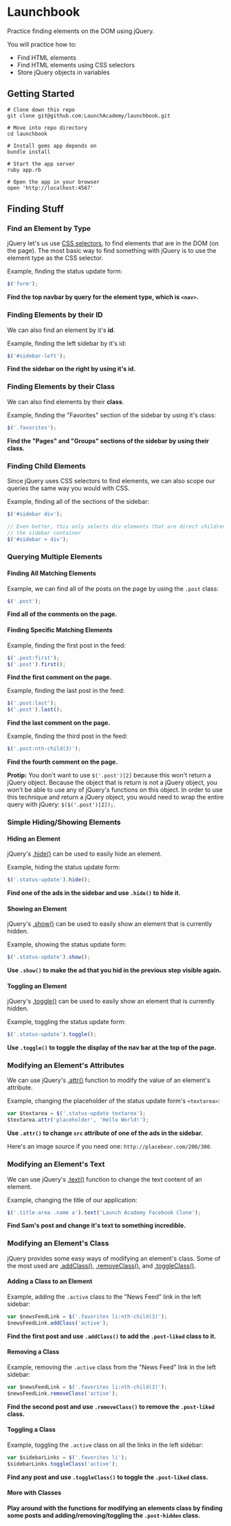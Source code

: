 # Launchbook

Practice finding elements on the DOM using jQuery.

You will practice how to:

- Find HTML elements
- Find HTML elements using CSS selectors
- Store jQuery objects in variables

## Getting Started

```no-highlight
# Clone down this repo
git clone git@github.com:LaunchAcademy/launchbook.git

# Move into repo directory
cd launchbook

# Install gems app depends on
bundle install

# Start the app server
ruby app.rb

# Open the app in your browser
open 'http://localhost:4567'
```

## Finding Stuff

### Find an Element by Type

jQuery let's us use [CSS selectors](http://code.tutsplus.com/tutorials/the-30-css-selectors-you-must-memorize--net-16048),
to find elements that are in the DOM (on the page). The most basic way to find
something with jQuery is to use the element type as the CSS selector.

Example, finding the status update form:

```javascript
$('form');
```

**Find the top navbar by query for the element type, which is  `<nav>`.**

### Finding Elements by their ID

We can also find an element by it's **id**.

Example, finding the left sidebar by it's id:

```javascript
$('#sidebar-left');
```

**Find the sidebar on the right by using it's id.**

### Finding Elements by their Class

We can also find elements by their **class**.

Example, finding the "Favorites" section of the sidebar by using it's class:

```javascript
$('.favorites');
```

**Find the "Pages" and "Groups" sections of the sidebar by using their class.**

### Finding Child Elements

Since jQuery uses CSS selectors to find elements, we can also scope our queries
the same way you would with CSS.

Example, finding all of the sections of the sidebar:

```javascript
$('#sidebar div');

// Even better, this only selects div elements that are direct children of
// the sidebar container
$('#sidebar > div');
```

### Querying Multiple Elements

#### Finding All Matching Elements

Example, we can find all of the posts on the page by using the `.post` class:

```javascript
$('.post');
```

**Find all of the comments on the page.**

#### Finding Specific Matching Elements

Example, finding the first post in the feed:

```javascript
$('.post:first');
$('.post').first();
```

**Find the first comment on the page.**

Example, finding the last post in the feed:

```javascript
$('.post:last');
$('.post').last();
```

**Find the last comment on the page.**

Example, finding the third post in the feed:

```javascript
$('.post:nth-child(3)');
```

**Find the fourth comment on the page.**

**Protip:** You don't want to use `$('.post')[2]` because this won't return a
jQuery object. Because the object that is return is not a jQuery object, you
won't be able to use any of jQuery's functions on this object. In order to use
this technique and return a jQuery object, you would need to wrap the entire
query with jQuery: `$($('.post')[2]);`.

### Simple Hiding/Showing Elements

#### Hiding an Element

jQuery's [.hide()](https://api.jquery.com/hide/) can be used to easily hide an
element.

Example, hiding the status update form:

```javascript
$('.status-update').hide();
```

**Find one of the ads in the sidebar and use `.hide()` to hide it.**

#### Showing an Element

jQuery's [.show()](http://api.jquery.com/show/) can be used to easily show an
element that is currently hidden.

Example, showing the status update form:

```javascript
$('.status-update').show();
```

**Use `.show()` to make the ad that you hid in the previous step visible
again.**

#### Toggling an Element

jQuery's [.toggle()](https://api.jquery.com/toggle/) can be used to easily show
an element that is currently hidden.

Example, toggling the status update form:

```javascript
$('.status-update').toggle();
```

**Use `.toggle()` to toggle the display of the nav bar at the top of the page.**

### Modifying an Element's Attributes

We can use jQuery's [.attr()](https://api.jquery.com/attr/) function to modify
the value of an element's attribute.

Example, changing the placeholder of the status update form's `<textarea>`:

```javascript
var $textarea = $('.status-update textarea');
$textarea.attr('placeholder', 'Hello World!');
```

**Use `.attr()` to change `src` attribute of one of the ads in the sidebar.**

Here's an image source if you need one: `http://placebear.com/200/300`.

### Modifying an Element's Text

We can use jQuery's [.text()](http://api.jquery.com/text/) function to change
the text content of an element.

Example, changing the title of our application:

```javascript
$('.title-area .name a').text('Launch Academy Facebook Clone');
```

**Find Sam's post and change it's text to something incredible.**

### Modifying an Element's Class

jQuery provides some easy ways of modifying an element's class. Some of the most
used are [.addClass()](http://api.jquery.com/addclass/), [.removeClass()](https://api.jquery.com/removeClass/),
and [.toggleClass()](https://api.jquery.com/toggleClass/).

#### Adding a Class to an Element

Example, adding the `.active` class to the "News Feed" link in the left sidebar:

```javascript
var $newsFeedLink = $('.favorites li:nth-child(3)');
$newsFeedLink.addClass('active');
```

**Find the first post and use `.addClass()` to add the `.post-liked` class to
it.**

#### Removing a Class

Example, removing the `.active` class from the "News Feed" link in the left
sidebar:

```javascript
var $newsFeedLink = $('.favorites li:nth-child(3)');
$newsFeedLink.removeClass('active');
```

**Find the second post and use `.removeClass()` to remove the `.post-liked`
class.**

#### Toggling a Class

Example, toggling the `.active` class on all the links in the left sidebar:

```javascript
var $sidebarLinks = $('.favorites li');
$sidebarLinks.toggleClass('active');
```

**Find any post and use `.toggleClass()` to toggle the `.post-liked` class.**

#### More with Classes

**Play around with the functions for modifying an elements class by finding some
posts and adding/removing/toggling the `.post-hidden` class.**

